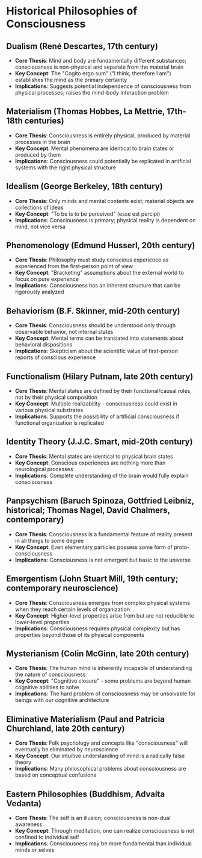 # Historical Philosophies of Consciousness

## Dualism (René Descartes, 17th century)
- **Core Thesis**: Mind and body are fundamentally different substances; consciousness is non-physical and separate from the material brain
- **Key Concept**: The "Cogito ergo sum" ("I think, therefore I am") establishes the mind as the primary certainty
- **Implications**: Suggests potential independence of consciousness from physical processes; raises the mind-body interaction problem

## Materialism (Thomas Hobbes, La Mettrie, 17th-18th centuries)
- **Core Thesis**: Consciousness is entirely physical, produced by material processes in the brain
- **Key Concept**: Mental phenomena are identical to brain states or produced by them
- **Implications**: Consciousness could potentially be replicated in artificial systems with the right physical structure

## Idealism (George Berkeley, 18th century)
- **Core Thesis**: Only minds and mental contents exist; material objects are collections of ideas
- **Key Concept**: "To be is to be perceived" (esse est percipi)
- **Implications**: Consciousness is primary; physical reality is dependent on mind, not vice versa

## Phenomenology (Edmund Husserl, 20th century)
- **Core Thesis**: Philosophy must study conscious experience as experienced from the first-person point of view
- **Key Concept**: "Bracketing" assumptions about the external world to focus on pure experience
- **Implications**: Consciousness has an inherent structure that can be rigorously analyzed

## Behaviorism (B.F. Skinner, mid-20th century)
- **Core Thesis**: Consciousness should be understood only through observable behavior, not internal states
- **Key Concept**: Mental terms can be translated into statements about behavioral dispositions
- **Implications**: Skepticism about the scientific value of first-person reports of conscious experience

## Functionalism (Hilary Putnam, late 20th century)
- **Core Thesis**: Mental states are defined by their functional/causal roles, not by their physical composition
- **Key Concept**: Multiple realizability - consciousness could exist in various physical substrates
- **Implications**: Supports the possibility of artificial consciousness if functional organization is replicated

## Identity Theory (J.J.C. Smart, mid-20th century)
- **Core Thesis**: Mental states are identical to physical brain states
- **Key Concept**: Conscious experiences are nothing more than neurological processes
- **Implications**: Complete understanding of the brain would fully explain consciousness

## Panpsychism (Baruch Spinoza, Gottfried Leibniz, historical; Thomas Nagel, David Chalmers, contemporary)
- **Core Thesis**: Consciousness is a fundamental feature of reality present in all things to some degree
- **Key Concept**: Even elementary particles possess some form of proto-consciousness
- **Implications**: Consciousness is not emergent but basic to the universe

## Emergentism (John Stuart Mill, 19th century; contemporary neuroscience)
- **Core Thesis**: Consciousness emerges from complex physical systems when they reach certain levels of organization
- **Key Concept**: Higher-level properties arise from but are not reducible to lower-level properties
- **Implications**: Consciousness requires physical complexity but has properties beyond those of its physical components

## Mysterianism (Colin McGinn, late 20th century)
- **Core Thesis**: The human mind is inherently incapable of understanding the nature of consciousness
- **Key Concept**: "Cognitive closure" - some problems are beyond human cognitive abilities to solve
- **Implications**: The hard problem of consciousness may be unsolvable for beings with our cognitive architecture

## Eliminative Materialism (Paul and Patricia Churchland, late 20th century)
- **Core Thesis**: Folk psychology and concepts like "consciousness" will eventually be eliminated by neuroscience
- **Key Concept**: Our intuitive understanding of mind is a radically false theory 
- **Implications**: Many philosophical problems about consciousness are based on conceptual confusions

## Eastern Philosophies (Buddhism, Advaita Vedanta)
- **Core Thesis**: The self is an illusion; consciousness is non-dual awareness
- **Key Concept**: Through meditation, one can realize consciousness is not confined to individual self
- **Implications**: Consciousness may be more fundamental than individual minds or selves
